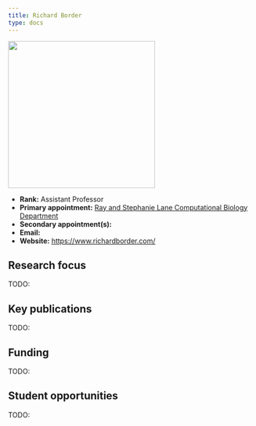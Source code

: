 ```yaml
---
title: Richard Border
type: docs
---
```


<img src="https://www.richardborder.com/headsq.jpg" width="300px">

-   **Rank:** Assistant Professor
-   **Primary appointment:** [Ray and Stephanie Lane Computational Biology Department](https://cbd.cmu.edu/)
-   **Secondary appointment(s):**
-   **Email:**
-   **Website:** <https://www.richardborder.com/>

## Research focus

TODO:

## Key publications

TODO:

## Funding

TODO:

## Student opportunities

TODO:
